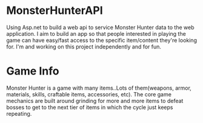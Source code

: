 
# MonsterHunterAPI
Using Asp.net to build a web api to service Monster Hunter data to the web application. I aim to build an app so that people interested in playing the game can have easy/fast access to the specific item/content they're looking for. I'm and working on this project independently and for fun.

# Game Info
Monster Hunter is a game with many items..Lots of them(weapons, armor, materials, skills, craftable items, accessories, etc). The core game mechanics are built around grinding for more and more items to defeat bosses to get to the next tier of items in which the cycle just keeps repeating.





